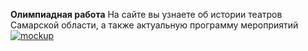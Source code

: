 **Олимпиадная работа**
На сайте вы узнаете об истории театров Самарской области, а также актуальную программу мероприятий
[![mockup](mockup "mockup")](img/macbookgold_front.png "mockup")
